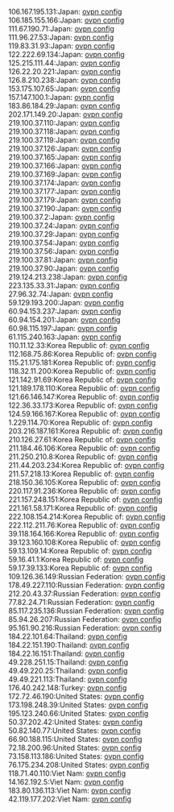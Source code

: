 106.167.195.131:Japan: [ovpn config](vpn/106_167_195_131.ovpn)  
106.185.155.166:Japan: [ovpn config](vpn/106_185_155_166.ovpn)  
111.67.190.71:Japan: [ovpn config](vpn/111_67_190_71.ovpn)  
111.96.27.53:Japan: [ovpn config](vpn/111_96_27_53.ovpn)  
119.83.31.93:Japan: [ovpn config](vpn/119_83_31_93.ovpn)  
122.222.69.134:Japan: [ovpn config](vpn/122_222_69_134.ovpn)  
125.215.111.44:Japan: [ovpn config](vpn/125_215_111_44.ovpn)  
126.22.20.221:Japan: [ovpn config](vpn/126_22_20_221.ovpn)  
126.8.210.238:Japan: [ovpn config](vpn/126_8_210_238.ovpn)  
153.175.107.65:Japan: [ovpn config](vpn/153_175_107_65.ovpn)  
157.147.100.1:Japan: [ovpn config](vpn/157_147_100_1.ovpn)  
183.86.184.29:Japan: [ovpn config](vpn/183_86_184_29.ovpn)  
202.171.149.20:Japan: [ovpn config](vpn/202_171_149_20.ovpn)  
219.100.37.110:Japan: [ovpn config](vpn/219_100_37_110.ovpn)  
219.100.37.118:Japan: [ovpn config](vpn/219_100_37_118.ovpn)  
219.100.37.119:Japan: [ovpn config](vpn/219_100_37_119.ovpn)  
219.100.37.126:Japan: [ovpn config](vpn/219_100_37_126.ovpn)  
219.100.37.165:Japan: [ovpn config](vpn/219_100_37_165.ovpn)  
219.100.37.166:Japan: [ovpn config](vpn/219_100_37_166.ovpn)  
219.100.37.169:Japan: [ovpn config](vpn/219_100_37_169.ovpn)  
219.100.37.174:Japan: [ovpn config](vpn/219_100_37_174.ovpn)  
219.100.37.177:Japan: [ovpn config](vpn/219_100_37_177.ovpn)  
219.100.37.179:Japan: [ovpn config](vpn/219_100_37_179.ovpn)  
219.100.37.190:Japan: [ovpn config](vpn/219_100_37_190.ovpn)  
219.100.37.2:Japan: [ovpn config](vpn/219_100_37_2.ovpn)  
219.100.37.24:Japan: [ovpn config](vpn/219_100_37_24.ovpn)  
219.100.37.29:Japan: [ovpn config](vpn/219_100_37_29.ovpn)  
219.100.37.54:Japan: [ovpn config](vpn/219_100_37_54.ovpn)  
219.100.37.56:Japan: [ovpn config](vpn/219_100_37_56.ovpn)  
219.100.37.81:Japan: [ovpn config](vpn/219_100_37_81.ovpn)  
219.100.37.90:Japan: [ovpn config](vpn/219_100_37_90.ovpn)  
219.124.213.238:Japan: [ovpn config](vpn/219_124_213_238.ovpn)  
223.135.33.31:Japan: [ovpn config](vpn/223_135_33_31.ovpn)  
27.96.32.74:Japan: [ovpn config](vpn/27_96_32_74.ovpn)  
59.129.193.200:Japan: [ovpn config](vpn/59_129_193_200.ovpn)  
60.94.153.237:Japan: [ovpn config](vpn/60_94_153_237.ovpn)  
60.94.154.201:Japan: [ovpn config](vpn/60_94_154_201.ovpn)  
60.98.115.197:Japan: [ovpn config](vpn/60_98_115_197.ovpn)  
61.115.240.163:Japan: [ovpn config](vpn/61_115_240_163.ovpn)  
110.11.12.33:Korea Republic of: [ovpn config](vpn/110_11_12_33.ovpn)  
112.168.75.86:Korea Republic of: [ovpn config](vpn/112_168_75_86.ovpn)  
115.21.175.181:Korea Republic of: [ovpn config](vpn/115_21_175_181.ovpn)  
118.32.11.200:Korea Republic of: [ovpn config](vpn/118_32_11_200.ovpn)  
121.142.91.69:Korea Republic of: [ovpn config](vpn/121_142_91_69.ovpn)  
121.189.178.110:Korea Republic of: [ovpn config](vpn/121_189_178_110.ovpn)  
121.66.146.147:Korea Republic of: [ovpn config](vpn/121_66_146_147.ovpn)  
122.36.33.173:Korea Republic of: [ovpn config](vpn/122_36_33_173.ovpn)  
124.59.166.167:Korea Republic of: [ovpn config](vpn/124_59_166_167.ovpn)  
1.229.114.70:Korea Republic of: [ovpn config](vpn/1_229_114_70.ovpn)  
203.216.187.161:Korea Republic of: [ovpn config](vpn/203_216_187_161.ovpn)  
210.126.27.61:Korea Republic of: [ovpn config](vpn/210_126_27_61.ovpn)  
211.184.46.106:Korea Republic of: [ovpn config](vpn/211_184_46_106.ovpn)  
211.250.210.8:Korea Republic of: [ovpn config](vpn/211_250_210_8.ovpn)  
211.44.203.234:Korea Republic of: [ovpn config](vpn/211_44_203_234.ovpn)  
211.57.218.13:Korea Republic of: [ovpn config](vpn/211_57_218_13.ovpn)  
218.150.36.105:Korea Republic of: [ovpn config](vpn/218_150_36_105.ovpn)  
220.117.91.236:Korea Republic of: [ovpn config](vpn/220_117_91_236.ovpn)  
221.157.248.151:Korea Republic of: [ovpn config](vpn/221_157_248_151.ovpn)  
221.161.58.171:Korea Republic of: [ovpn config](vpn/221_161_58_171.ovpn)  
222.108.154.214:Korea Republic of: [ovpn config](vpn/222_108_154_214.ovpn)  
222.112.211.76:Korea Republic of: [ovpn config](vpn/222_112_211_76.ovpn)  
39.118.164.166:Korea Republic of: [ovpn config](vpn/39_118_164_166.ovpn)  
39.123.160.108:Korea Republic of: [ovpn config](vpn/39_123_160_108.ovpn)  
59.13.109.14:Korea Republic of: [ovpn config](vpn/59_13_109_14.ovpn)  
59.16.41.1:Korea Republic of: [ovpn config](vpn/59_16_41_1.ovpn)  
59.17.39.133:Korea Republic of: [ovpn config](vpn/59_17_39_133.ovpn)  
109.126.36.149:Russian Federation: [ovpn config](vpn/109_126_36_149.ovpn)  
178.49.227.110:Russian Federation: [ovpn config](vpn/178_49_227_110.ovpn)  
212.20.43.37:Russian Federation: [ovpn config](vpn/212_20_43_37.ovpn)  
77.82.24.71:Russian Federation: [ovpn config](vpn/77_82_24_71.ovpn)  
85.117.235.136:Russian Federation: [ovpn config](vpn/85_117_235_136.ovpn)  
85.94.26.207:Russian Federation: [ovpn config](vpn/85_94_26_207.ovpn)  
95.161.90.216:Russian Federation: [ovpn config](vpn/95_161_90_216.ovpn)  
184.22.101.64:Thailand: [ovpn config](vpn/184_22_101_64.ovpn)  
184.22.151.190:Thailand: [ovpn config](vpn/184_22_151_190.ovpn)  
184.22.16.151:Thailand: [ovpn config](vpn/184_22_16_151.ovpn)  
49.228.251.15:Thailand: [ovpn config](vpn/49_228_251_15.ovpn)  
49.49.220.25:Thailand: [ovpn config](vpn/49_49_220_25.ovpn)  
49.49.221.113:Thailand: [ovpn config](vpn/49_49_221_113.ovpn)  
176.40.242.148:Turkey: [ovpn config](vpn/176_40_242_148.ovpn)  
172.72.46.190:United States: [ovpn config](vpn/172_72_46_190.ovpn)  
173.198.248.39:United States: [ovpn config](vpn/173_198_248_39.ovpn)  
195.123.240.66:United States: [ovpn config](vpn/195_123_240_66.ovpn)  
50.37.202.42:United States: [ovpn config](vpn/50_37_202_42.ovpn)  
50.82.140.77:United States: [ovpn config](vpn/50_82_140_77.ovpn)  
66.90.188.115:United States: [ovpn config](vpn/66_90_188_115.ovpn)  
72.18.200.96:United States: [ovpn config](vpn/72_18_200_96.ovpn)  
73.158.113.186:United States: [ovpn config](vpn/73_158_113_186.ovpn)  
76.175.234.208:United States: [ovpn config](vpn/76_175_234_208.ovpn)  
118.71.40.110:Viet Nam: [ovpn config](vpn/118_71_40_110.ovpn)  
14.162.192.5:Viet Nam: [ovpn config](vpn/14_162_192_5.ovpn)  
183.80.136.113:Viet Nam: [ovpn config](vpn/183_80_136_113.ovpn)  
42.119.177.202:Viet Nam: [ovpn config](vpn/42_119_177_202.ovpn)  

